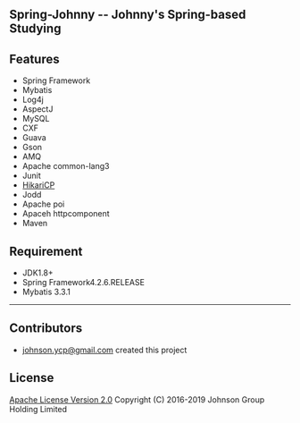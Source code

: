 ## Spring-Johnny  -- Johnny's Spring-based Studying 


## Features 
- Spring Framework
- Mybatis
- Log4j
- AspectJ
- MySQL
- CXF
- Guava
- Gson
- AMQ
- Apache common-lang3
- Junit
- [HikariCP](https://github.com/brettwooldridge/HikariCP)
- Jodd
- Apache poi
- Apaceh httpcomponent
- Maven

## Requirement
- JDK1.8+
- Spring Framework4.2.6.RELEASE
- Mybatis 3.3.1
**********************************

## Contributors 
- johnson.ycp@gmail.com  created this project

## License
[Apache License Version 2.0](http://www.apache.org/licenses/LICENSE-2.0.html) Copyright (C) 2016-2019 Johnson Group Holding Limited